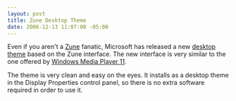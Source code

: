 ```yaml
---
layout: post
title: Zune Desktop Theme
date: 2006-12-13 11:07:00 -05:00
---
```


Even if you aren't a [Zune](http://www.zune.net/) fanatic, Microsoft has released a new [desktop theme](http://go.microsoft.com/fwlink/?LinkID=75078) based on the Zune interface. The new interface is very similar to the one offered by [Windows Media Player 11](http://www.microsoft.com/windows/windowsmedia/player/11/default.aspx).

The theme is very clean and easy on the eyes. It installs as a desktop theme in the Display Properties control panel, so there is no extra software required in order to use it.
